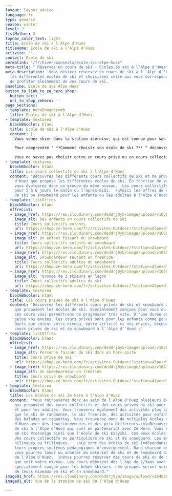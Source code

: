```yaml
---
layout: layout_advice
language: fr
type: generic
season: winter
level: 2
listMother: 2
topnav_color_text: light
title: Ecole de ski à l'Alpe d'Huez
titleHome: Ecole de ski à l'Alpe d'Huez
activite: ''
conseil: Ecole de ski
permalink: "/fr/hiver/conseils/ecole-ski-alpe-huez"
meta-title: " Réservez un cours de ski - Ecoles de ski à l'Alpe d'Huez"
meta-description: 'Vous désirez réservez un cours de ski à l''Alpe d''Huez? Découvrez
  les différentes écoles de ski et choisissez celle qui vous correspond le mieux afin
  de profiter pleinement de vos cours de ski. '
baseline: Ecole de ski Alpe Huez
button_to_link_to_ze_hero_shop:
  button_text: ''
  url_to_shop_zehero: ''
page_sections:
- template: heroBreadcrumb
  title: Ecoles de ski à l'Alpe d'Huez
- template: textarea
  blockBGcolor: blanc
  title: Ecole de ski à l'Alpe d'Huez
  content: |-
    Vous venez skier dans la station iséroise, qui est connue pour son ensoleillement incroyable ? Découvrez la station de ski de l'Alpe d'Huez situé à 1860m d'altitude. Vous cherchez à prendre des cours de ski ou de snowboard en cours collectif ou privé ? Vous trouverez plusieurs écoles de ski à l'Alpe d'Huez qui vous proposeront diverses offres. Quel que soit votre niveau, les différentes écoles de ski au sein de la station de l'Alpe d'Huez vous permettront de prendre des cours pour les enfants, pour les adolescents et pour les adultes.

    Pour comprendre " **Comment choisir son école de ski ?** " découvrez toutes les informations et nos conseils dans en [**cliquant ici**](/fr/hiver/conseils/choisir-ecole-de-ski) !

    Vous ne savez pas choisir entre un cours privé ou un cours collectif ? Nous vous expliquons toutes les différentes de ces cours dans notre [**page conseil**](/fr/hiver/conseils/cours-prive-cours-collectif).
- template: textarea
  blockBGcolor: blanc
  title: Les cours collectifs de ski à l'Alpe d'Huez
  content: "Découvrez les différents cours collectifs de ski et de snowboard à l'Alpe
    d'Huez que propose les différentes écoles de ski. En fonction de votre niveau,
    vous évoluerez dans un groupe du même niveau.  Les cours collectifs sont prévus
    pour 5 à 6 jours le matin ou l’après-midi.  \nVoici les offres de cours collectifs
    de ski ou snowboard pour les enfants ou les adultes à l'Alpe d'Huez :"
- template: listOffres
  blockBGcolor: blanc
  offreList:
  - image_href: https://res.cloudinary.com/deddrj0yb/image/upload/v1639492455/website/winter/maxwell-ingham-d3Lm40Dn9rA-unsplash_b6tuda.jpg
    image_alt: Des enfants en cours collectifs de ski
    title: Cours collectifs enfants
    url: https://shop.ze-hero.com/fr/activites-Outdoor/?station=Alpe+d%27Huez&calessonstype=Cours+collectif&catypegenderlistsummer=Enfant&calessonsactivitytype=Ski&start-date=
  - image_href: https://res.cloudinary.com/deddrj0yb/image/upload/v1659357495/website/winter/272167547_9618769364861115_989733963301003100_n.jpg
    image_alt: Un enfant faisant du snowboard
    title: Cours collectifs enfants de snowboard
    url: https://shop.ze-hero.com/fr/activites-Outdoor/?station=Alpe+d%27Huez&calessonstype=Cours+collectif&catypegenderlistsummer=Enfant&calessonsactivitytype=Snowboard&start-date=
  - image_href: https://res.cloudinary.com/deddrj0yb/image/upload/v1658996208/website/winter/269953238_9469347713136615_5695710698913094842_n.jpg
    image_alt: Snowboardeur sautant en freeride
    title: Cours collectifs adultes de snowboard
    url: https://shop.ze-hero.com/fr/activites-Outdoor/?station=Alpe+d%27Huez&calessonstype=Cours+collectif&catypegenderlistsummer=Adulte&calessonsactivitytype=Snowboard&start-date=
  - image_href: https://res.cloudinary.com/deddrj0yb/image/upload/v1659357501/website/winter/267674773_9377021372369250_1873313155993111376_n.jpg
    image_alt: 'Groupe de 3 skieurs en leçon '
    title: Cours collectifs adultes de ski
    url: https://shop.ze-hero.com/fr/activites-Outdoor/?station=Alpe+d%27Huez&calessonstype=Cours+collectif&catypegenderlistsummer=Adulte&calessonsactivitytype=Ski&start-date=
- template: textarea
  blockBGcolor: blanc
  title: Les cours privés de ski à l'Alpe d'Huez
  content: 'Découvrez les différents cours privés de ski et snowboard à l''Alpe d''Huez
    que proposent les écoles de ski. Spécialement conçues pour vous ou votre famille,
    ces cours vous permettrons de progresser très vite. D''une durée de 1h ou plus
    selon vos envies. les cours privés sont pour les enfants comme pour les adultes.
    Quels que soient votre niveau, votre activité et vos envies, découvrez les différents
    cours privés de ski et de snowboard à l''Alpe d''Huez :'
- template: listOffres
  blockBGcolor: blanc
  offreList:
  - image_href: https://res.cloudinary.com/deddrj0yb/image/upload/v1658839034/website/winter/pexels-pixabay-358046_1.jpg
    image_alt: Personne faisant du ski dans un hors-piste
    title: Cours privé de ski
    url: https://shop.ze-hero.com/fr/activites-Outdoor/?station=Alpe+d%27Huez&calessonstype=Cours+priv%C3%A9&catypegenderlistsummer=all&calessonsactivitytype=Ski&start-date=
  - image_href: https://res.cloudinary.com/deddrj0yb/image/upload/v1641891585/website/winter/go-montgenevre-SRbczzaRQBc-unsplash_lkadef.jpg
    image_alt: Un snowboardeur en freeride
    title: Cours privé de snowboard
    url: https://shop.ze-hero.com/fr/activites-Outdoor/?station=Alpe+d%27Huez&calessonstype=Cours+priv%C3%A9&catypegenderlistsummer=all&calessonsactivitytype=Snowboard&start-date=
- template: textarea
  blockBGcolor: blanc
  title: Les écoles de ski Ze Hero à l'Alpe d'Huez
  content: "Vous retrouverez donc au sein de l'Alpe d'Huez plusieurs écoles de ski
    qui proposent des cours collectifs et des cours privés de ski pour les enfants
    et pour les adultes. Vous trouverez également des activités plus spécifiques tels
    que le ski de randonnée, le ski freeride, des activités pour enfants ainsi que
    des balades en raquettes. Vous trouverez donc de multiples écoles de ski à l'Alpe
    d'Huez avec des fonctionnements et des prix différents.\n\nDécouvrez les écoles
    de ski à l'Alpe d'Huez qui sont en partenariat avec Ze Hero. Vous retrouvez l’école
    de ski Prosneige ainsi que l'école de ski Easyski. Ces deux écoles vous proposeront
    des cours collectifs ou particuliers de ski et de snowboard. Les moniteurs sont
    bilingues ou trilingues.   \nCe sont des écoles de ski indépendantes, qui proposent
    leurs propres systèmes pédagogiques d'enseignement. Dans chacune de ces écoles
    vous pourrez louer ou acheter du matériel de ski et de snowboard dans la station
    de l'Alpe d'Huez.  \nVous pourrez réserver des cours de ski ou de snowboard quel
    que soit votre niveau. Les cours débutent dès l'âge de 2/3ans avec une pédagogie
    spécialement conçue pour les bébés skieurs. Les groupes seront scindés en fonction
    de leurs niveaux en ski et en snowboard."
image01_href: https://res.cloudinary.com/deddrj0yb/image/upload/v1640266010/website/resorts/alpe%20d%27huez/Alpes_dhuez_envzu0.jpg
image01_alt: Vue de la station de ski de l'Alpe d'Huez

---
```

